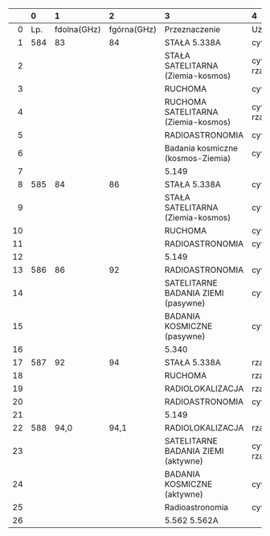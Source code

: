 |    | 0   | 1           | 2           | 3                                   | 4               |
|---:|:----|:------------|:------------|:------------------------------------|:----------------|
|  0 | Lp. | fdolna(GHz) | fgórna(GHz) | Przeznaczenie                       | Użytkowanie     |
|  1 | 584 | 83          | 84          | STAŁA 5.338A                        | cywilne         |
|  2 |     |             |             | STAŁA SATELITARNA (Ziemia-kosmos)   | cywilno-rządowe |
|  3 |     |             |             | RUCHOMA                             | cywilne         |
|  4 |     |             |             | RUCHOMA SATELITARNA (Ziemia-kosmos) | cywilno-rządowe |
|  5 |     |             |             | RADIOASTRONOMIA                     | cywilne         |
|  6 |     |             |             | Badania kosmiczne (kosmos-Ziemia)   | cywilne         |
|  7 |     |             |             | 5.149                               |                 |
|  8 | 585 | 84          | 86          | STAŁA 5.338A                        | cywilne         |
|  9 |     |             |             | STAŁA SATELITARNA (Ziemia-kosmos)   | cywilne         |
| 10 |     |             |             | RUCHOMA                             | cywilne         |
| 11 |     |             |             | RADIOASTRONOMIA                     | cywilne         |
| 12 |     |             |             | 5.149                               |                 |
| 13 | 586 | 86          | 92          | RADIOASTRONOMIA                     | cywilne         |
| 14 |     |             |             | SATELITARNE BADANIA ZIEMI (pasywne) | cywilne         |
| 15 |     |             |             | BADANIA KOSMICZNE (pasywne)         | cywilne         |
| 16 |     |             |             | 5.340                               |                 |
| 17 | 587 | 92          | 94          | STAŁA 5.338A                        | rządowe         |
| 18 |     |             |             | RUCHOMA                             | rządowe         |
| 19 |     |             |             | RADIOLOKALIZACJA                    | rządowe         |
| 20 |     |             |             | RADIOASTRONOMIA                     | cywilne         |
| 21 |     |             |             | 5.149                               |                 |
| 22 | 588 | 94,0        | 94,1        | RADIOLOKALIZACJA                    | rządowe         |
| 23 |     |             |             | SATELITARNE BADANIA ZIEMI (aktywne) | cywilno-rządowe |
| 24 |     |             |             | BADANIA KOSMICZNE (aktywne)         | cywilne         |
| 25 |     |             |             | Radioastronomia                     | cywilne         |
| 26 |     |             |             | 5.562 5.562A                        |                 |
